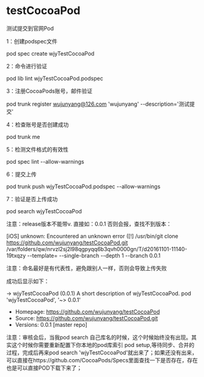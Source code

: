 # testCocoaPod
测试提交到官网Pod

1：创建podspec文件

pod spec create wjyTestCocoaPod

2：命令进行验证

pod lib lint wjyTestCocoaPod.podspec

3：注册CocoaPods账号，邮件验证

pod trunk register wujunyang@126.com 'wujunyang' --description='测试提交'

4：检查账号是否创建成功

pod trunk me

5：检测文件格式的有效性

pod spec lint --allow-warnings

6：提交上传

pod trunk push wjyTestCocoaPod.podspec --allow-warnings

7：验证是否上传成功

pod search wjyTestCocoaPod


注意：release版本不能带v. 直接如：0.0.1 否则会报，查找不到版本：

[iOS] unknown: Encountered an unknown error ([!] /usr/bin/git clone https://github.com/wujunyang/testCocoaPod.git /var/folders/qw/nrvzl2sj2l98qgpyqq6b3qvh0000gn/T/d20161101-11140-19txqzy --template= --single-branch --depth 1 --branch 0.0.1

注意：命名最好是有代表性，避免跟别人一样，否则会导致上传失败


成功后显示如下：

-> wjyTestCocoaPod (0.0.1)
   A short description of wjyTestCocoaPod.
   pod 'wjyTestCocoaPod', '~> 0.0.1'
   - Homepage: https://github.com/wujunyang/testCocoaPod
   - Source:   https://github.com/wujunyang/testCocoaPod.git
   - Versions: 0.0.1 [master repo]


注意：审核会后，当我pod search 自己库名的时候，这个时候始终没有出现。其实这个时候你需要重新配置下你本地的pod库索引 pod setup,等待同步、合并的过程，完成后再来pod search 'wjyTestCocoaPod'就出来了；如果还没有出来，可以直接在https://github.com/CocoaPods/Specs里面查找一下是否存在，存在也是可以直接POD下载下来了；